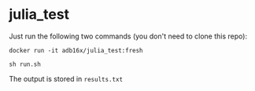 # julia_test

Just run the following two commands (you don't need to clone this repo):

`docker run -it adb16x/julia_test:fresh`

`sh run.sh`

The output is stored in `results.txt`
